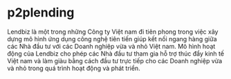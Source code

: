 # p2plending
Lendbiz là một trong những Công ty Việt nam đi tiên phong trong việc xây dựng mô hình ứng dụng công nghệ tiên tiến giúp kết nối ngang hàng giữa các Nhà đầu tư với các Doanh nghiệp vừa và nhỏ Việt nam. Mô hình hoạt động của Lendbiz cho phép các Nhà đầu tư tham gia hỗ trợ thúc đẩy kinh tế Việt nam và làm giàu bằng cách đầu tư trực tiếp cho các Doanh nghiệp vừa và nhỏ trong quá trình hoạt động và phát triển. 
